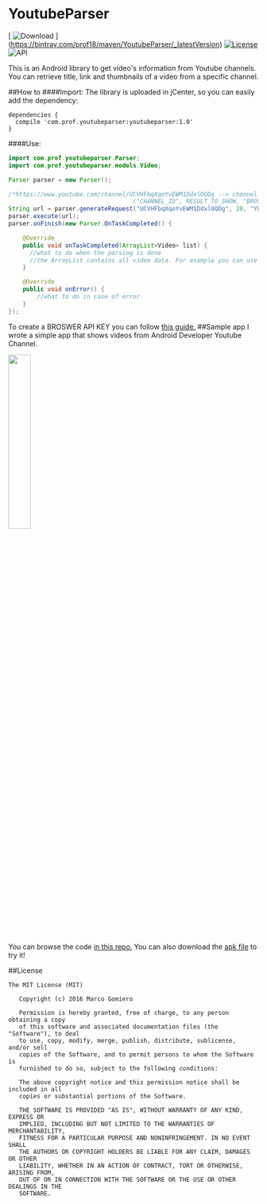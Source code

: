 # YoutubeParser
[ ![Download](https://api.bintray.com/packages/prof18/maven/YoutubeParser/images/download.svg) ]
(https://bintray.com/prof18/maven/YoutubeParser/_latestVersion)
[![License](https://img.shields.io/badge/License-MIT-blue.svg?style=flat)](http://opensource.org/licenses/MIT) 
![API](https://img.shields.io/badge/API-15%2B-brightgreen.svg?style=flat)

This is an Android library to get video's information from Youtube channels. You can retrieve title, link and thumbnails
of a video from a specific channel. 

##How to
####Import:
The library is uploaded in jCenter, so you can easily add the dependency:
```Gradle
dependencies {
  compile 'com.prof.youtubeparser:youtubeparser:1.0'
}
```
####Use:
```Java
import com.prof.youtubeparser.Parser;
import com.prof.youtubeparser.models.Video;

Parser parser = new Parser();

/*https://www.youtube.com/channel/UCVHFbqXqoYvEWM1Ddxl0QDg --> channel id = UCVHFbqXqoYvEWM1Ddxl0QDg
                                   ("CHANNEL_ID", RESULT_TO_SHOW, "BROSWER_API_KEY)*/
String url = parser.generateRequest("UCVHFbqXqoYvEWM1Ddxl0QDg", 20, "YOUR_BROSWER_API_KEY");
parser.execute(url);
parser.onFinish(new Parser.OnTaskCompleted() {

    @Override
    public void onTaskCompleted(ArrayList<Video> list) {
      //what to do when the parsing is done
      //the ArrayList contains all video data. For example you can use it for your adapter
    }

    @Override
    public void onError() {
        //what to do in case of error
    }
});
```
To create a BROSWER API KEY you can follow 
<a href="https://support.google.com/cloud/answer/6158862?hl=en#creating-browser-api-keys"> this guide.</a>
##Sample app
I wrote a simple app that shows videos from Android Developer Youtube Channel. 

<img src="https://raw.githubusercontent.com/prof18/YoutubeParser/master/Screen.png" width="30%" height="30%">

You can browse the code <a href="https://github.com/prof18/YoutubeParser/tree/master/app"> in this repo.</a> 
You can also download the <a href="https://github.com/prof18/YoutubeParser/blob/master/YoutubeParser.apk"> apk file</a> to try it!

##License
```
The MIT License (MIT)

   Copyright (c) 2016 Marco Gomiero
   
   Permission is hereby granted, free of charge, to any person obtaining a copy 
   of this software and associated documentation files (the "Software"), to deal 
   to use, copy, modify, merge, publish, distribute, sublicense, and/or sell 
   copies of the Software, and to permit persons to whom the Software is
   furnished to do so, subject to the following conditions:

   The above copyright notice and this permission notice shall be included in all 
   copies or substantial portions of the Software.

   THE SOFTWARE IS PROVIDED "AS IS", WITHOUT WARRANTY OF ANY KIND, EXPRESS OR 
   IMPLIED, INCLUDING BUT NOT LIMITED TO THE WARRANTIES OF MERCHANTABILITY, 
   FITNESS FOR A PARTICULAR PURPOSE AND NONINFRINGEMENT. IN NO EVENT SHALL 
   THE AUTHORS OR COPYRIGHT HOLDERS BE LIABLE FOR ANY CLAIM, DAMAGES OR OTHER 
   LIABILITY, WHETHER IN AN ACTION OF CONTRACT, TORT OR OTHERWISE, ARISING FROM, 
   OUT OF OR IN CONNECTION WITH THE SOFTWARE OR THE USE OR OTHER DEALINGS IN THE 
   SOFTWARE. 
```
